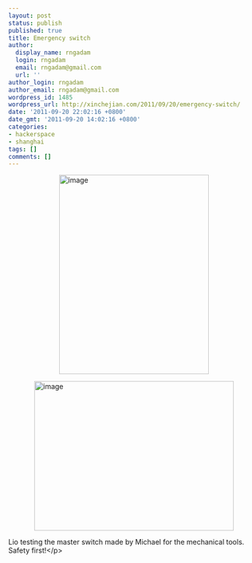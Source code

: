 ```yaml
---
layout: post
status: publish
published: true
title: Emergency switch
author:
  display_name: rngadam
  login: rngadam
  email: rngadam@gmail.com
  url: ''
author_login: rngadam
author_email: rngadam@gmail.com
wordpress_id: 1485
wordpress_url: http://xinchejian.com/2011/09/20/emergency-switch/
date: '2011-09-20 22:02:16 +0800'
date_gmt: '2011-09-20 14:02:16 +0800'
categories:
- hackerspace
- shanghai
tags: []
comments: []
---
```

<p><img width="300" height="400" style="display:block;margin-right:auto;margin-left:auto;" alt="image" src="http:&#47;&#47;xinchejian.com&#47;wp-content&#47;uploads&#47;2011&#47;09&#47;wpid-1316527100875.jpg" &#47;></p>
<p><img width="400" height="300" style="display:block;margin-right:auto;margin-left:auto;" alt="image" src="http:&#47;&#47;xinchejian.com&#47;wp-content&#47;uploads&#47;2011&#47;09&#47;wpid-1316527202605.jpg" &#47;></p>
<p>Lio testing the master switch made by Michael for the mechanical tools.&nbsp; Safety first!<&#47;p></p>
